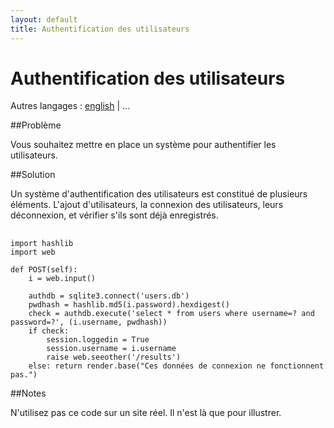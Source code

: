 ```yaml
---
layout: default
title: Authentification des utilisateurs
---
```


# Authentification des utilisateurs

Autres langages : [english](/../userauth) | ...



##Problème

Vous souhaitez mettre en place un système pour authentifier les utilisateurs.


##Solution

Un système d'authentification des utilisateurs est constitué de plusieurs éléments. L'ajout d'utilisateurs, la connexion des utilisateurs, leurs déconnexion, et vérifier s'ils sont déjà enregistrés. 

##
    import hashlib
    import web    

    def POST(self):
        i = web.input()

        authdb = sqlite3.connect('users.db')
        pwdhash = hashlib.md5(i.password).hexdigest()
        check = authdb.execute('select * from users where username=? and password=?', (i.username, pwdhash))
        if check: 
            session.loggedin = True
            session.username = i.username
            raise web.seeother('/results')   
        else: return render.base("Ces données de connexion ne fonctionnent pas.")   

##Notes

N'utilisez pas ce code sur un site réel. Il n'est là que pour illustrer.